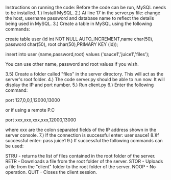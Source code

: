 Instructions on running the code:
Before the code can be run, MySQL needs to be installed.
1.) Install MySQL.
2.) At line 17 in the server.py file: change the host, username password and database name to reflect the details being used in MySQL.
3.) Create a table in MySQL using the following commands:

create table user (id int NOT NULL AUTO_INCREMENT,name char(50), password char(50), root char(50),PRIMARY KEY (id));

insert into user (name,password,root) values ('sauce1','juice1','files');

You can use other name, password and root values if you wish.

3.5) Create a folder called "files" in the server directory. This will act as the server's root folder.
4.) The code server.py should be able to run now. It will display the IP and port number.
5.) Run client.py
6.) Enter the following command:

port 127,0,0,1,12000,13000

or if using a remote P.C

port xxx,xxx,xxx,xxx,12000,13000

where xxx are the colon separated fields of the IP address shown in the server console.
7.) If the connection is successful enter:
user sauce1
8.)If successful enter:
pass juice1
9.) If successful the following commands can be used:

STRU - returns the list of files contained in the root folder of the server.
RETR <filename> - Downloads a file from the root folder of the server.
STOR <filename> - Uploads a file from the "client" folder to the root folder of the server.
NOOP - No operation.
QUIT - Closes the client session.